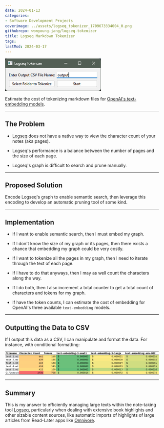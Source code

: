 ```yaml
---
date: 2024-01-13
categories:
- Software Development Projects
coverimage: ../assets/logseq_tokenizer_1709673334004_0.png
githubrepo: wonyoung-jang/logseq-tokenizer
title: Logseq Markdown Tokenizer
tags:
lastMod: 2024-03-17
---
```

![logseq_tokenizer.png](/assets/logseq_tokenizer_1709673334004_0.png)

Estimate the cost of tokenizing markdown files for [OpenAI's text-embedding models](https://platform.openai.com/docs/guides/embeddings/).

---

## The Problem

  + [Logseq](https://logseq.com/) does not have a native way to view the character count of your notes (aka pages).

  + Logseq's performance is a balance between the number of pages and the size of each page.

  + Logseq's graph is difficult to search and prune manually.

---

## Proposed Solution

Encode Logseq's graph to enable semantic search, then leverage this encoding to develop an automatic pruning tool of some kind.

---

## Implementation

  + If I want to enable semantic search, then I must embed my graph.

  + If I don't know the size of my graph or its pages, then there exists a chance that embedding my graph could be very costly.

  + If I want to tokenize all the pages in my graph, then I need to iterate through the text of each page.

  + If I have to do that anyways, then I may as well count the characters along the way.

  + If I do both, then I also increment a total counter to get a total count of characters and tokens for my graph.

  + If have the token counts, I can estimate the cost of embedding for OpenAI's three available `text-embedding` models.

---

## Outputting the Data to CSV

If I output this data as a CSV, I can manipulate and format the data. For instance, with conditional formatting:

![example_output.png](/assets/example_output_1710007420546_0.png)

---

## Summary

This is my answer to efficiently managing large texts within the note-taking tool [Logseq](https://logseq.com/), particularly when dealing with extensive book highlights and other sizable content sources, like automatic imports of highlights of large articles from Read-Later apps like [Omnivore](https://omnivore.app/).
